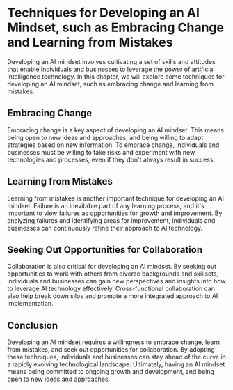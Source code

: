 # Techniques for Developing an AI Mindset, such as Embracing Change and Learning from Mistakes

Developing an AI mindset involves cultivating a set of skills and attitudes that enable individuals and businesses to leverage the power of artificial intelligence technology. In this chapter, we will explore some techniques for developing an AI mindset, such as embracing change and learning from mistakes.

Embracing Change
----------------

Embracing change is a key aspect of developing an AI mindset. This means being open to new ideas and approaches, and being willing to adapt strategies based on new information. To embrace change, individuals and businesses must be willing to take risks and experiment with new technologies and processes, even if they don't always result in success.

Learning from Mistakes
----------------------

Learning from mistakes is another important technique for developing an AI mindset. Failure is an inevitable part of any learning process, and it's important to view failures as opportunities for growth and improvement. By analyzing failures and identifying areas for improvement, individuals and businesses can continuously refine their approach to AI technology.

Seeking Out Opportunities for Collaboration
-------------------------------------------

Collaboration is also critical for developing an AI mindset. By seeking out opportunities to work with others from diverse backgrounds and skillsets, individuals and businesses can gain new perspectives and insights into how to leverage AI technology effectively. Cross-functional collaboration can also help break down silos and promote a more integrated approach to AI implementation.

Conclusion
----------

Developing an AI mindset requires a willingness to embrace change, learn from mistakes, and seek out opportunities for collaboration. By adopting these techniques, individuals and businesses can stay ahead of the curve in a rapidly evolving technological landscape. Ultimately, having an AI mindset means being committed to ongoing growth and development, and being open to new ideas and approaches.
